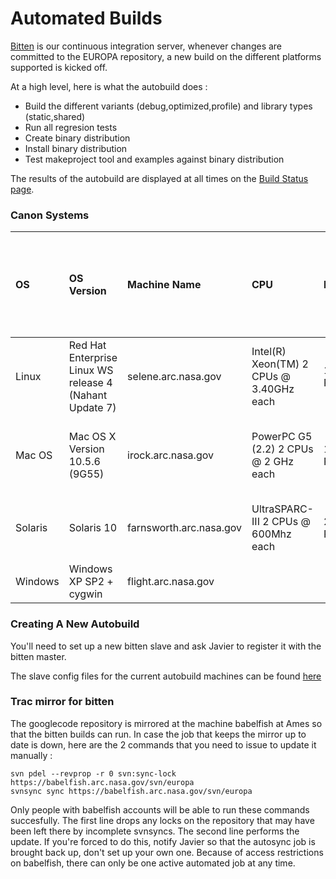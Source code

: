# Automated Builds #
[Bitten](http://bitten.edgewall.org/) is our continuous integration server, whenever changes are committed to the EUROPA repository, a new build on the different platforms supported is kicked off.

At a high level, here is what the autobuild does :
  * Build the different variants (debug,optimized,profile) and library types (static,shared)
  * Run all regresion tests
  * Create binary distribution
  * Install binary distribution
  * Test makeproject tool and examples against binary distribution

The results of the autobuild are displayed at all times on the [Build Status page](http://babelfish.arc.nasa.gov/trac/europa/build).

### Canon Systems ###
| **OS** | **OS Version** | **Machine Name** | **CPU** | **Memory** | **Avg Auto-Build Duration  (Includes tests and all variants)** | **OS Details** |
|:-------|:---------------|:-----------------|:--------|:-----------|:---------------------------------------------------------------|:---------------|
| Linux  | Red Hat Enterprise Linux WS release 4 (Nahant Update 7) | selene.arc.nasa.gov | Intel(R) Xeon(TM) 2 CPUs @ 3.40GHz each | 1024MB RAM | ~35 min                                                        | Linux selene.arc.nasa.gov 2.6.9-42.0.3.ELsmp !#1 SMP Mon Sep 25 17:28:02 EDT 2006 i686 i686 i386 GNU/Linux |
| Mac OS | Mac OS X Version 10.5.6 (9G55) | irock.arc.nasa.gov | PowerPC G5 (2.2) 2 CPUs @ 2 GHz each | 1536MB RAM | ~60 min                                                        | Darwin imagebot 9.6.0 Darwin Kernel Version 9.6.0: Mon Nov 24 17:39:01 PST 2008; root:xnu-1228.9.59~1/RELEASE\_PPC Power Macintosh |
| Solaris | Solaris 10     | farnsworth.arc.nasa.gov | UltraSPARC-III 2 CPUs @ 600Mhz each | 2048MB RAM | ~3 hours                                                       | SunOS farnsworth.arc.nasa.gov 5.10 Generic\_118833-33 sun4u sparc SUNW,Sun-Blade-1000 |
|Windows |Windows XP SP2 + cygwin|flight.arc.nasa.gov|         |            |~110 min                                                        |                |

### Creating A New Autobuild ###

You'll need to set up a new bitten slave and ask Javier to register it with the bitten master.

The slave config files for the current autobuild machines can be found [here](http://code.google.com/p/europa-pso/source/browse/ThirdParty/trunk/autobuild)

### Trac mirror for bitten ###

The googlecode repository is mirrored at the machine babelfish at Ames so that the bitten builds can run.
In case the job that keeps the mirror up to date is down, here are the 2 commands that you need to issue to update it manually :

```
svn pdel --revprop -r 0 svn:sync-lock https://babelfish.arc.nasa.gov/svn/europa 
svnsync sync https://babelfish.arc.nasa.gov/svn/europa 
```

Only people with babelfish accounts will be able to run these commands succesfully.
The first line drops any locks on the repository that may have been left there by incomplete svnsyncs.
The second line performs the update.
If you're forced to do this, notify Javier so that the autosync job is brought back up, don't set up your own one. Because of access restrictions on babelfish,  there can only be one active automated job at any time.